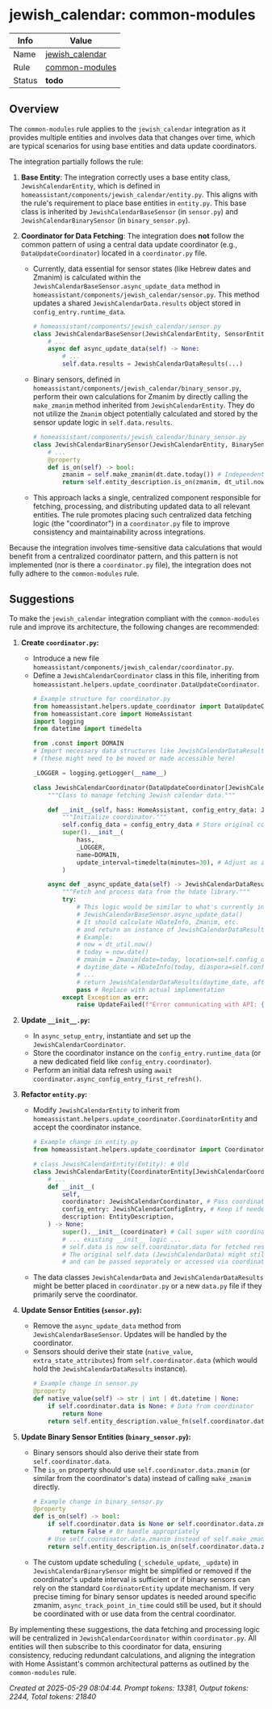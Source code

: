 # jewish_calendar: common-modules

| Info   | Value                                                                    |
|--------|--------------------------------------------------------------------------|
| Name   | [jewish_calendar](https://www.home-assistant.io/integrations/jewish_calendar/) |
| Rule   | [common-modules](https://developers.home-assistant.io/docs/core/integration-quality-scale/rules/common-modules)                                                     |
| Status | **todo**                                                                 |

## Overview

The `common-modules` rule applies to the `jewish_calendar` integration as it provides multiple entities and involves data that changes over time, which are typical scenarios for using base entities and data update coordinators.

The integration partially follows the rule:
1.  **Base Entity**: The integration correctly uses a base entity class, `JewishCalendarEntity`, which is defined in `homeassistant/components/jewish_calendar/entity.py`. This aligns with the rule's requirement to place base entities in `entity.py`. This base class is inherited by `JewishCalendarBaseSensor` (in `sensor.py`) and `JewishCalendarBinarySensor` (in `binary_sensor.py`).

2.  **Coordinator for Data Fetching**: The integration does **not** follow the common pattern of using a central data update coordinator (e.g., `DataUpdateCoordinator`) located in a `coordinator.py` file.
    *   Currently, data essential for sensor states (like Hebrew dates and Zmanim) is calculated within the `JewishCalendarBaseSensor.async_update_data` method in `homeassistant/components/jewish_calendar/sensor.py`. This method updates a shared `JewishCalendarData.results` object stored in `config_entry.runtime_data`.
        ```python
        # homeassistant/components/jewish_calendar/sensor.py
        class JewishCalendarBaseSensor(JewishCalendarEntity, SensorEntity):
            # ...
            async def async_update_data(self) -> None:
                # ...
                self.data.results = JewishCalendarDataResults(...)
        ```
    *   Binary sensors, defined in `homeassistant/components/jewish_calendar/binary_sensor.py`, perform their own calculations for Zmanim by directly calling the `make_zmanim` method inherited from `JewishCalendarEntity`. They do not utilize the `Zmanim` object potentially calculated and stored by the sensor update logic in `self.data.results`.
        ```python
        # homeassistant/components/jewish_calendar/binary_sensor.py
        class JewishCalendarBinarySensor(JewishCalendarEntity, BinarySensorEntity):
            # ...
            @property
            def is_on(self) -> bool:
                zmanim = self.make_zmanim(dt.date.today()) # Independent calculation
                return self.entity_description.is_on(zmanim, dt_util.now())
        ```
    *   This approach lacks a single, centralized component responsible for fetching, processing, and distributing updated data to all relevant entities. The rule promotes placing such centralized data fetching logic (the "coordinator") in a `coordinator.py` file to improve consistency and maintainability across integrations.

Because the integration involves time-sensitive data calculations that would benefit from a centralized coordinator pattern, and this pattern is not implemented (nor is there a `coordinator.py` file), the integration does not fully adhere to the `common-modules` rule.

## Suggestions

To make the `jewish_calendar` integration compliant with the `common-modules` rule and improve its architecture, the following changes are recommended:

1.  **Create `coordinator.py`:**
    *   Introduce a new file `homeassistant/components/jewish_calendar/coordinator.py`.
    *   Define a `JewishCalendarCoordinator` class in this file, inheriting from `homeassistant.helpers.update_coordinator.DataUpdateCoordinator`.
        ```python
        # Example structure for coordinator.py
        from homeassistant.helpers.update_coordinator import DataUpdateCoordinator, UpdateFailed
        from homeassistant.core import HomeAssistant
        import logging
        from datetime import timedelta

        from .const import DOMAIN
        # Import necessary data structures like JewishCalendarDataResults, HDateInfo, Zmanim
        # (these might need to be moved or made accessible here)

        _LOGGER = logging.getLogger(__name__)

        class JewishCalendarCoordinator(DataUpdateCoordinator[JewishCalendarDataResults]): # Or a similar data type
            """Class to manage fetching Jewish calendar data."""

            def __init__(self, hass: HomeAssistant, config_entry_data: JewishCalendarData): # Pass necessary config
                """Initialize coordinator."""
                self.config_data = config_entry_data # Store original config data if needed
                super().__init__(
                    hass,
                    _LOGGER,
                    name=DOMAIN,
                    update_interval=timedelta(minutes=30), # Adjust as appropriate, or use custom scheduling
                )

            async def _async_update_data(self) -> JewishCalendarDataResults:
                """Fetch and process data from the hdate library."""
                try:
                    # This logic would be similar to what's currently in
                    # JewishCalendarBaseSensor.async_update_data()
                    # It should calculate HDateInfo, Zmanim, etc.
                    # and return an instance of JewishCalendarDataResults or a similar structure.
                    # Example:
                    # now = dt_util.now()
                    # today = now.date()
                    # zmanim = Zmanim(date=today, location=self.config_data.location, ...)
                    # daytime_date = HDateInfo(today, diaspora=self.config_data.diaspora)
                    # ...
                    # return JewishCalendarDataResults(daytime_date, after_shkia_date, after_tzais_date, zmanim)
                    pass # Replace with actual implementation
                except Exception as err:
                    raise UpdateFailed(f"Error communicating with API: {err}") from err
        ```

2.  **Update `__init__.py`:**
    *   In `async_setup_entry`, instantiate and set up the `JewishCalendarCoordinator`.
    *   Store the coordinator instance on the `config_entry.runtime_data` (or a new dedicated field like `config_entry.coordinator`).
    *   Perform an initial data refresh using `await coordinator.async_config_entry_first_refresh()`.

3.  **Refactor `entity.py`:**
    *   Modify `JewishCalendarEntity` to inherit from `homeassistant.helpers.update_coordinator.CoordinatorEntity` and accept the coordinator instance.
        ```python
        # Example change in entity.py
        from homeassistant.helpers.update_coordinator import CoordinatorEntity

        # class JewishCalendarEntity(Entity): # Old
        class JewishCalendarEntity(CoordinatorEntity[JewishCalendarCoordinator]): # New
            # ...
            def __init__(
                self,
                coordinator: JewishCalendarCoordinator, # Pass coordinator
                config_entry: JewishCalendarConfigEntry, # Keep if needed for other things
                description: EntityDescription,
            ) -> None:
                super().__init__(coordinator) # Call super with coordinator
                # ... existing __init__ logic ...
                # self.data is now self.coordinator.data for fetched results
                # The original self.data (JewishCalendarData) might still be needed for static config
                # and can be passed separately or accessed via coordinator if stored there.
        ```
    *   The data classes `JewishCalendarData` and `JewishCalendarDataResults` might be better placed in `coordinator.py` or a new `data.py` file if they primarily serve the coordinator.

4.  **Update Sensor Entities (`sensor.py`):**
    *   Remove the `async_update_data` method from `JewishCalendarBaseSensor`. Updates will be handled by the coordinator.
    *   Sensors should derive their state (`native_value`, `extra_state_attributes`) from `self.coordinator.data` (which would hold the `JewishCalendarDataResults` instance).
        ```python
        # Example change in sensor.py
        @property
        def native_value(self) -> str | int | dt.datetime | None:
            if self.coordinator.data is None: # Data from coordinator
                return None
            return self.entity_description.value_fn(self.coordinator.data)
        ```

5.  **Update Binary Sensor Entities (`binary_sensor.py`):**
    *   Binary sensors should also derive their state from `self.coordinator.data`.
    *   The `is_on` property should use `self.coordinator.data.zmanim` (or similar from the coordinator's data) instead of calling `make_zmanim` directly.
        ```python
        # Example change in binary_sensor.py
        @property
        def is_on(self) -> bool:
            if self.coordinator.data is None or self.coordinator.data.zmanim is None:
                return False # Or handle appropriately
            # Use self.coordinator.data.zmanim instead of self.make_zmanim()
            return self.entity_description.is_on(self.coordinator.data.zmanim, dt_util.now())
        ```
    *   The custom update scheduling (`_schedule_update`, `_update`) in `JewishCalendarBinarySensor` might be simplified or removed if the coordinator's update interval is sufficient or if binary sensors can rely on the standard `CoordinatorEntity` update mechanism. If very precise timing for binary sensor updates is needed around specific zmanim, `async_track_point_in_time` could still be used, but it should be coordinated with or use data from the central coordinator.

By implementing these suggestions, the data fetching and processing logic will be centralized in `JewishCalendarCoordinator` within `coordinator.py`. All entities will then subscribe to this coordinator for data, ensuring consistency, reducing redundant calculations, and aligning the integration with Home Assistant's common architectural patterns as outlined by the `common-modules` rule.

_Created at 2025-05-29 08:04:44. Prompt tokens: 13381, Output tokens: 2244, Total tokens: 21840_
